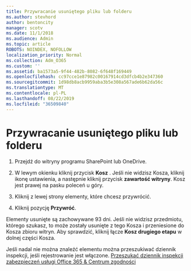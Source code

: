 ```yaml
---
title: Przywracanie usuniętego pliku lub folderu
ms.author: stevhord
author: bentoncity
manager: scotv
ms.date: 11/1/2018
ms.audience: Admin
ms.topic: article
ROBOTS: NOINDEX, NOFOLLOW
localization_priority: Normal
ms.collection: Adm_O365
ms.custom: ''
ms.assetid: ba1573a5-9f44-482b-8082-6f648f169449
ms.openlocfilehash: cc97cce1e87982c00167914cd3dfcb4b2e347360
ms.sourcegitcommit: 1d98db8acb9959aba3b5e308a567ade6b62da56c
ms.translationtype: MT
ms.contentlocale: pl-PL
ms.lasthandoff: 08/22/2019
ms.locfileid: "36509840"
---
```

# <a name="restore-a-deleted-file-or-folder"></a>Przywracanie usuniętego pliku lub folderu

1. Przejdź do witryny programu SharePoint lub OneDrive.
    
2. W lewym okienku kliknij przycisk **Kosz** . Jeśli nie widzisz Kosza, kliknij ikonę ustawienia, a następnie kliknij przycisk **zawartość witryny**. Kosz jest prawej na pasku poleceń u góry.
    
3. Kliknij z lewej strony elementy, które chcesz przywrócić.
    
4. Kliknij pozycję **Przywróć**.
    
Elementy usunięte są zachowywane 93 dni. Jeśli nie widzisz przedmiotu, którego szukasz, to może zostały usunięte z tego Kosza i przeniesione do Kosza zbioru witryn. Aby sprawdzić, kliknij łącze **Kosz drugiego etapu** w dolnej części Kosza. 
  
Jeśli nadal nie można znaleźć elementu można przeszukiwać dziennik inspekcji, jeśli rejestrowanie jest włączone. [Przeszukać dziennik inspekcji zabezpieczeń usługi Office 365 &amp; Centrum zgodności](https://support.office.com/article/0d4d0f35-390b-4518-800e-0c7ec95e946c.aspx)
  

